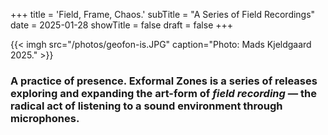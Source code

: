 +++
title = 'Field, Frame, Chaos.' 
subTitle = "A Series of Field Recordings"
date = 2025-01-28
showTitle = false
draft = false
+++

{{< imgh src="/photos/geofon-is.JPG" caption="Photo: Mads Kjeldgaard 2025." >}}

### A practice of presence. Exformal Zones is a series of releases exploring and expanding the art-form of *field recording* — the radical act of listening to a sound environment through microphones.

<!-- {{< video src="Exformal Zones Intro.webm" height="110%" width="100%" loop="true" autoplay="true" muted="true">}} -->

